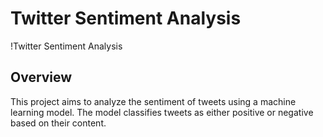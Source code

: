 # Twitter Sentiment Analysis

!Twitter Sentiment Analysis

## Overview
This project aims to analyze the sentiment of tweets using a machine learning model. The model classifies tweets as either positive or negative based on their content.
